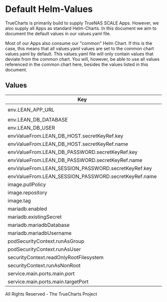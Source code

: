 # Default Helm-Values

TrueCharts is primarily build to supply TrueNAS SCALE Apps.
However, we also supply all Apps as standard Helm-Charts. In this document we aim to document the default values in our values.yaml file.

Most of our Apps also consume our "common" Helm Chart.
If this is the case, this means that all values.yaml values are set to the common chart values.yaml by default. This values.yaml file will only contain values that deviate from the common chart.
You will, however, be able to use all values referenced in the common chart here, besides the values listed in this document.

## Values

| Key | Type | Default | Description |
|-----|------|---------|-------------|
| env.LEAN_APP_URL | string | `"{{ if .Values.ingress }}{{ if .Values.ingress.main.enabled }}https://{{ ( index .Values.ingress.main.hosts 0 ).host }}{{ end }}{{ end }}"` |  |
| env.LEAN_DB_DATABASE | string | `"{{ .Values.mariadb.mariadbDatabase }}"` |  |
| env.LEAN_DB_USER | string | `"{{ .Values.mariadb.mariadbUsername }}"` |  |
| envValueFrom.LEAN_DB_HOST.secretKeyRef.key | string | `"plainhost"` |  |
| envValueFrom.LEAN_DB_HOST.secretKeyRef.name | string | `"mariadbcreds"` |  |
| envValueFrom.LEAN_DB_PASSWORD.secretKeyRef.key | string | `"mariadb-password"` |  |
| envValueFrom.LEAN_DB_PASSWORD.secretKeyRef.name | string | `"mariadbcreds"` |  |
| envValueFrom.LEAN_SESSION_PASSWORD.secretKeyRef.key | string | `"LEAN_SESSION_PASSWORD"` |  |
| envValueFrom.LEAN_SESSION_PASSWORD.secretKeyRef.name | string | `"leantime-secrets"` |  |
| image.pullPolicy | string | `"IfNotPresent"` |  |
| image.repository | string | `"tccr.io/truecharts/leantime"` |  |
| image.tag | string | `"v2.1.8@sha256:c2a5025fb6019f0fea9d3d8fb37a52f6a91a7d72117a081b759a1d0762dea513"` |  |
| mariadb.enabled | bool | `true` |  |
| mariadb.existingSecret | string | `"mariadbcreds"` |  |
| mariadb.mariadbDatabase | string | `"leantime"` |  |
| mariadb.mariadbUsername | string | `"leantime"` |  |
| podSecurityContext.runAsGroup | int | `0` |  |
| podSecurityContext.runAsUser | int | `0` |  |
| securityContext.readOnlyRootFilesystem | bool | `false` |  |
| securityContext.runAsNonRoot | bool | `false` |  |
| service.main.ports.main.port | int | `10117` |  |
| service.main.ports.main.targetPort | int | `80` |  |

All Rights Reserved - The TrueCharts Project
